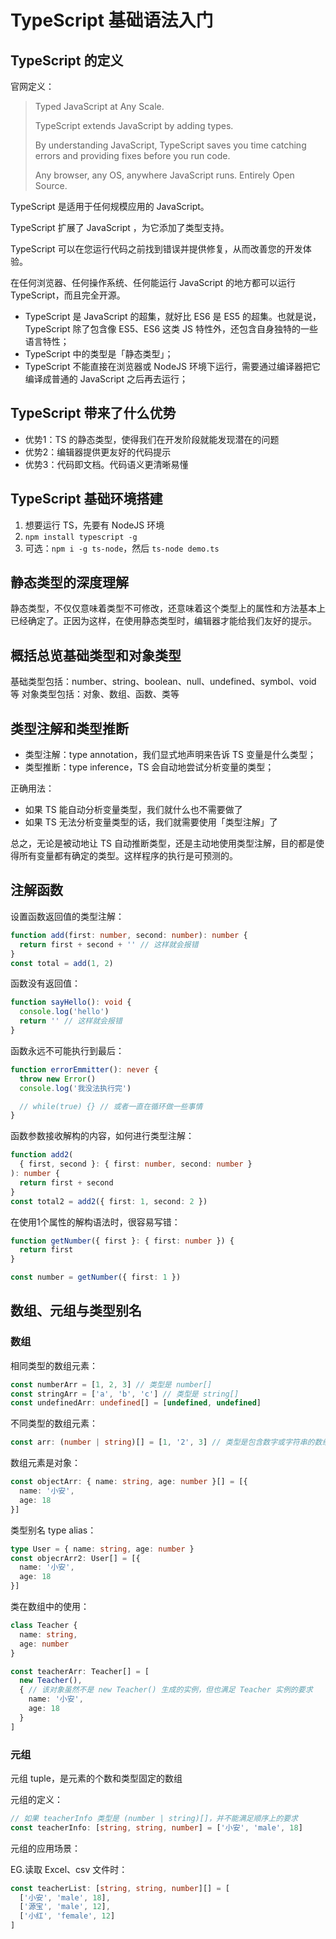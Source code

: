 # TypeScript 基础语法入门

## TypeScript 的定义

官网定义：

> Typed JavaScript at Any Scale.
>
> TypeScript extends JavaScript by adding types.
>
> By understanding JavaScript, TypeScript saves you time catching errors and providing fixes before you run code.
>
> Any browser, any OS, anywhere JavaScript runs. Entirely Open Source.

TypeScript 是适用于任何规模应用的 JavaScript。

TypeScript 扩展了 JavaScript ，为它添加了类型支持。

TypeScript 可以在您运行代码之前找到错误并提供修复，从而改善您的开发体验。

在任何浏览器、任何操作系统、任何能运行 JavaScript 的地方都可以运行 TypeScript，而且完全开源。

* TypeScript 是 JavaScript 的超集，就好比 ES6 是 ES5 的超集。也就是说，TypeScript 除了包含像 ES5、ES6 这类 JS 特性外，还包含自身独特的一些语言特性；
* TypeScript 中的类型是「静态类型」；
* TypeScript 不能直接在浏览器或 NodeJS 环境下运行，需要通过编译器把它编译成普通的 JavaScript 之后再去运行；

## TypeScript 带来了什么优势

* 优势1：TS 的静态类型，使得我们在开发阶段就能发现潜在的问题
* 优势2：编辑器提供更友好的代码提示
* 优势3：代码即文档。代码语义更清晰易懂

## TypeScript 基础环境搭建

1. 想要运行 TS，先要有 NodeJS 环境
2. `npm install typescript -g`
3. 可选：`npm i -g ts-node`，然后 `ts-node demo.ts`

## 静态类型的深度理解

静态类型，不仅仅意味着类型不可修改，还意味着这个类型上的属性和方法基本上已经确定了。正因为这样，在使用静态类型时，编辑器才能给我们友好的提示。

## 概括总览基础类型和对象类型

基础类型包括：number、string、boolean、null、undefined、symbol、void 等
对象类型包括：对象、数组、函数、类等

## 类型注解和类型推断

* 类型注解：type annotation，我们显式地声明来告诉 TS 变量是什么类型；
* 类型推断：type inference，TS 会自动地尝试分析变量的类型；

正确用法：

* 如果 TS 能自动分析变量类型，我们就什么也不需要做了
* 如果 TS 无法分析变量类型的话，我们就需要使用「类型注解」了

总之，无论是被动地让 TS 自动推断类型，还是主动地使用类型注解，目的都是使得所有变量都有确定的类型。这样程序的执行是可预测的。

## 注解函数

设置函数返回值的类型注解：

``` ts
function add(first: number, second: number): number {
  return first + second + '' // 这样就会报错
}
const total = add(1, 2)
```

函数没有返回值：

``` ts
function sayHello(): void {
  console.log('hello')
  return '' // 这样就会报错
}
```

函数永远不可能执行到最后：

``` ts
function errorEmmitter(): never {
  throw new Error()
  console.log('我没法执行完')

  // while(true) {} // 或者一直在循环做一些事情
}
```

函数参数接收解构的内容，如何进行类型注解：

``` ts
function add2(
  { first, second }: { first: number, second: number }
): number {
  return first + second
}
const total2 = add2({ first: 1, second: 2 })
```

在使用1个属性的解构语法时，很容易写错：
``` ts
function getNumber({ first }: { first: number }) {
  return first
}

const number = getNumber({ first: 1 })
```

## 数组、元组与类型别名

### 数组

相同类型的数组元素：

``` ts
const numberArr = [1, 2, 3] // 类型是 number[]
const stringArr = ['a', 'b', 'c'] // 类型是 string[]
const undefinedArr: undefined[] = [undefined, undefined]
```

不同类型的数组元素：

``` ts
const arr: (number | string)[] = [1, '2', 3] // 类型是包含数字或字符串的数组
```

数组元素是对象：

``` ts
const objectArr: { name: string, age: number }[] = [{
  name: '小安',
  age: 18
}]
```

类型别名 type alias：

``` ts
type User = { name: string, age: number }
const objecrArr2: User[] = [{
  name: '小安',
  age: 18
}]
```

类在数组中的使用：

``` ts
class Teacher {
  name: string,
  age: number
}

const teacherArr: Teacher[] = [
  new Teacher(),
  { // 该对象虽然不是 new Teacher() 生成的实例，但也满足 Teacher 实例的要求
    name: '小安',
    age: 18
  }
]
```

### 元组

元组 tuple，是元素的个数和类型固定的数组

元组的定义：

``` ts
// 如果 teacherInfo 类型是 (number | string)[]，并不能满足顺序上的要求
const teacherInfo: [string, string, number] = ['小安', 'male', 18]
```

元组的应用场景：

EG.读取 Excel、csv 文件时：

``` ts
const teacherList: [string, string, number][] = [
  ['小安', 'male', 18],
  ['源宝', 'male', 12],
  ['小红', 'female', 12]
]
```
